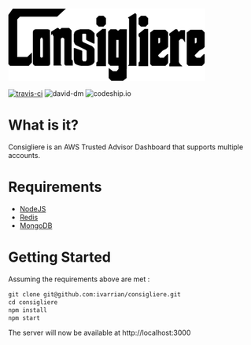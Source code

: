 ![consigliere](consigliere_400x147.png)

[![travis-ci](https://travis-ci.org/ivarrian/consigliere.svg?branch=master)](https://travis-ci.org/ivarrian/consigliere) ![david-dm](https://david-dm.org/ivarrian/consigliere.svg)  ![codeship.io](https://codeship.com/projects/00a3d3f0-65ee-0133-0e06-123c33218719/status?branch=master)

What is it?
============

Consigliere is an AWS Trusted Advisor Dashboard that supports multiple accounts.

Requirements
=============

* [NodeJS](https://nodejs.org/)
* [Redis](https://redis.io/)
* [MongoDB](https://www.mongodb.org/)

Getting Started
================
Assuming the requirements above are met :

```shell
git clone git@github.com:ivarrian/consigliere.git
cd consigliere
npm install
npm start
```
The server will now be available at http://localhost:3000
